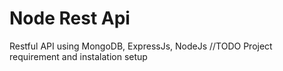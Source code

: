 # Node Rest Api
Restful API using MongoDB, ExpressJs, NodeJs
//TODO Project requirement and instalation setup
